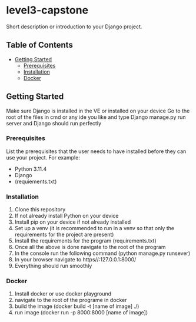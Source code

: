 # level3-capstone

Short description or introduction to your Django project.

## Table of Contents

- [Getting Started](#getting-started)
  - [Prerequisites](#prerequisites)
  - [Installation](#installation)
  - [Docker](#docker)

## Getting Started

Make sure Django is installed in the VE or installed on your device
Go to the root of the files in cmd or any ide you like and type
Django manage.py run server
and Django should run perfectly

### Prerequisites

List the prerequisites that the user needs to have installed before they can use your project. For example:

- Python 3.11.4
- Django
- (requiements.txt)

### Installation

1. Clone this repository
2. If not already install Python on your device
3. Install pip on your device if not already installed
4. Set up a venv (it is recommended to run in a venv so that only the requirements for the project are present) 
5. Install the requirements for the program (requirements.txt)
6. Once all the above is done navigate to the root of the program
7. In the console run the following command (python manage.py runsever)
8. In your browser navigate to https//:127.0.0.1:8000/
9. Everything should run smoothly

### Docker
1. Install docker or use docker playground
2. navigate to the root of the programe in docker
3. build the image (docker build -t [name of image] ./)
4. run image (docker run -p 8000:8000 [name of image])
